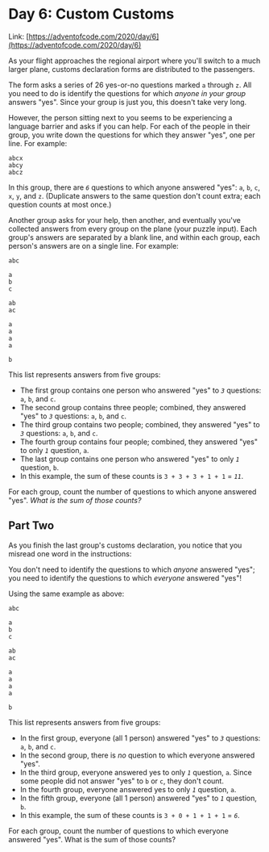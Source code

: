 # Day 6: Custom Customs

Link: [https://adventofcode.com/2020/day/6](https://adventofcode.com/2020/day/6)

As your flight approaches the regional airport where you'll switch to a much larger plane, customs declaration forms are distributed to the passengers.

The form asks a series of 26 yes-or-no questions marked `a` through `z`. All you need to do is identify the questions for which *anyone in your group* answers "yes". Since your group is just you, this doesn't take very long.

However, the person sitting next to you seems to be experiencing a language barrier and asks if you can help. For each of the people in their group, you write down the questions for which they answer "yes", one per line. For example:

```text
abcx
abcy
abcz
```

In this group, there are *`6`* questions to which anyone answered "yes": `a`, `b`, `c`, `x`, `y`, and `z`. (Duplicate answers to the same question don't count extra; each question counts at most once.)

Another group asks for your help, then another, and eventually you've collected answers from every group on the plane (your puzzle input). Each group's answers are separated by a blank line, and within each group, each person's answers are on a single line. For example:

```text
abc

a
b
c

ab
ac

a
a
a
a

b
```

This list represents answers from five groups:

- The first group contains one person who answered "yes" to *`3`* questions: `a`, `b`, and `c`.
- The second group contains three people; combined, they answered "yes" to *`3`* questions: `a`, `b`, and `c`.
- The third group contains two people; combined, they answered "yes" to *`3`* questions: `a`, `b`, and `c`.
- The fourth group contains four people; combined, they answered "yes" to only *`1`* question, `a`.
- The last group contains one person who answered "yes" to only *`1`* question, `b`.
- In this example, the sum of these counts is `3 + 3 + 3 + 1 + 1` = *`11`*.

For each group, count the number of questions to which anyone answered "yes". *What is the sum of those counts?*

## Part Two

As you finish the last group's customs declaration, you notice that you misread one word in the instructions:

You don't need to identify the questions to which *anyone* answered "yes"; you need to identify the questions to which *everyone* answered "yes"!

Using the same example as above:

```text
abc

a
b
c

ab
ac

a
a
a
a

b
```

This list represents answers from five groups:

- In the first group, everyone (all 1 person) answered "yes" to *`3`* questions: `a`, `b`, and `c`.
- In the second group, there is *no* question to which everyone answered "yes".
- In the third group, everyone answered yes to only *`1`* question, `a`. Since some people did not answer "yes" to `b` or `c`, they don't count.
- In the fourth group, everyone answered yes to only *`1`* question, `a`.
- In the fifth group, everyone (all 1 person) answered "yes" to *`1`* question, `b`.
- In this example, the sum of these counts is `3 + 0 + 1 + 1 + 1` = *`6`*.

For each group, count the number of questions to which everyone answered "yes". What is the sum of those counts?
